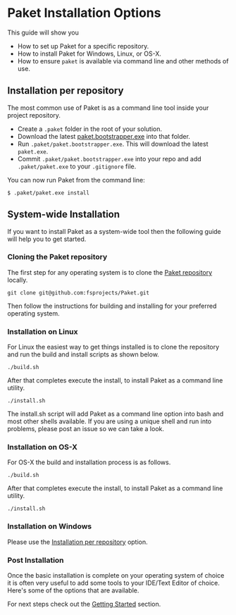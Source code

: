 # Paket Installation Options

This guide will show you

  * How to set up Paket for a specific repository.
  * How to install Paket for Windows, Linux, or OS-X.
  * How to ensure `paket` is available via command line and other methods of use.

## Installation per repository

The most common use of Paket is as a command line tool inside your project repository.

  * Create a `.paket` folder in the root of your solution.
  * Download the latest [paket.bootstrapper.exe](https://github.com/fsprojects/Paket/releases/latest) into that folder.
  * Run `.paket/paket.bootstrapper.exe`. This will download the latest `paket.exe`.
  * Commit `.paket/paket.bootstrapper.exe` into your repo and add `.paket/paket.exe` to your `.gitignore` file.

You can now run Paket from the command line:

    $ .paket/paket.exe install

## System-wide Installation

If you want to install Paket as a system-wide tool then the following guide will help you to get started.

### Cloning the Paket repository

The first step for any operating system is to clone the [Paket repository](https://github.com/fsprojects/Paket) locally.

    git clone git@github.com:fsprojects/Paket.git
    
Then follow the instructions for building and installing for your preferred operating system.

### Installation on Linux

For Linux the easiest way to get things installed is to clone the repository and run the build and install scripts as shown below.

    ./build.sh

After that completes execute the install, to install Paket as a command line utility.

    ./install.sh
    
The install.sh script will add Paket as a command line option into bash and most other shells available. If you are using a unique shell and run into problems, please post an issue so we can take a look.

### Installation on OS-X

For OS-X the build and installation process is as follows.

    ./build.sh

After that completes execute the install, to install Paket as a command line utility.

    ./install.sh

### Installation on Windows

Please use the [Installation per repository](installation.html#Installation-per-repository) option.

### Post Installation

Once the basic installation is complete on your operating system of choice it is often very useful to add some tools to your IDE/Text Editor of choice. Here's some of the options that are available.

For next steps check out the [Getting Started](getting-started.html) section.
